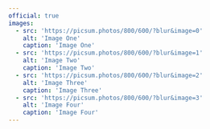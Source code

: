 ```yaml
---
official: true
images:
  - src: 'https://picsum.photos/800/600/?blur&image=0'
    alt: 'Image One'
    caption: 'Image One'
  - src: 'https://picsum.photos/800/600/?blur&image=1'
    alt: 'Image Two'
    caption: 'Image Two'
  - src: 'https://picsum.photos/800/600/?blur&image=2'
    alt: 'Image Three'
    caption: 'Image Three'
  - src: 'https://picsum.photos/800/600/?blur&image=3'
    alt: 'Image Four'
    caption: 'Image Four'
---
```

